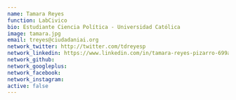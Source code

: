 ```yaml
---
name: Tamara Reyes
function: LabCivico
bio: Estudiante Ciencia Política - Universidad Católica
image: tamara.jpg
email: treyes@ciudadaniai.org
network_twitter: http://twitter.com/tdreyesp
network_linkedin: https://www.linkedin.com/in/tamara-reyes-pizarro-699a5397/
network_github:
network_googleplus:
network_facebook:
network_instagram:
active: false
---
```

